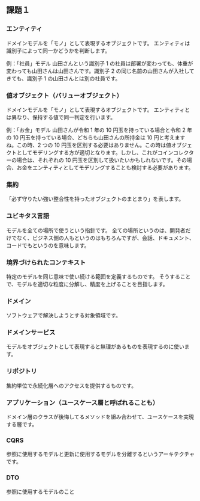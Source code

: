 ## 課題１

### エンティティ

ドメインモデルを「モノ」として表現するオブジェクトです。
エンティティは識別子によって同一かどうかを判断します。

例：「社員」モデル
山田さんという識別子 1 の社員は部署が変わっても、体重が変わっても山田さんは山田さんです。識別子 2 の同じ名前の山田さんが入社してきても、識別子 1 の山田さんとは別の社員です。

### 値オブジェクト（バリューオブジェクト）

ドメインモデルを「モノ」として表現するオブジェクトです。
エンティティとは異なり、保持する値で同一判定を行います。

例：「お金」モデル
山田さんが令和 1 年の 10 円玉を持っている場合と令和 2 年の 10 円玉を持っている場合、どちらも山田さんの所持金は 10 円と考えますね。この時、2 つの 10 円玉を区別する必要はありません。この時は値オブジェクトとしてモデリングする方が適切となります。しかし、これがコインコレクターの場合は、それぞれの 10 円玉を区別して扱いたいかもしれないです。その場合、お金をエンティティとしてモデリングすることも検討する必要があります。

### 集約

「必ず守りたい強い整合性を持ったオブジェクトのまとまり」を表します。

### ユビキタス言語

モデルを全ての場所で使うという指針です。
全ての場所というのは、開発者だけでなく、ビジネス側の人もというのはもちろんですが、会話、ドキュメント、コードでもというのを意味します。

### 境界づけられたコンテキスト

特定のモデルを同じ意味で使い続ける範囲を定義するものです。
そうすることで、モデルを適切な粒度に分解し、精度を上げることを目指します。

### ドメイン

ソフトウェアで解決しようとする対象領域です。

### ドメインサービス

モデルをオブジェクトとして表現すると無理があるものを表現するのに使います。

### リポジトリ

集約単位で永続化層へのアクセスを提供するものです。

### アプリケーション（ユースケース層と呼ばれることも）

ドメイン層のクラスが後悔してるメソッドを組み合わせて、ユースケースを実現する層です。

### CQRS

参照に使用するモデルと更新に使用するモデルを分離するというアーキテクチャです。

### DTO

参照に使用するモデルのこと
